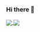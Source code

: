 ### Hi there 👋
<!--
**joshk326/joshk326** is a ✨ _special_ ✨ repository because its `README.md` (this file) appears on your GitHub profile.

Here are some ideas to get you started:

- 🔭 I’m currently working on ...
- 🌱 I’m currently learning ...
- 👯 I’m looking to collaborate on ...
- 🤔 I’m looking for help with ...
- 💬 Ask me about ...
- 📫 How to reach me: ...
- 😄 Pronouns: ...
- ⚡ Fun fact: ...
-->

<a href="https://github-readme-stats.vercel.app/api?username=joshk326&count_private=true&title_color=ff5252&icon_color=ff5252&text_color=ffffff&border_color=ff5252&bg_color=151515&show_icons=true">
  <img align="center" src="https://github-readme-stats.vercel.app/api?username=joshk326&count_private=true&title_color=ff5252&icon_color=ff5252&text_color=ffffff&border_color=ff5252&bg_color=151515&show_icons=true" />
</a>
<a href="https://github-readme-stats.vercel.app/api/top-langs/?username=joshk326&layout=compact&title_color=ff5252&icon_color=ff5252&text_color=ffffff&border_color=ff5252&bg_color=151515">
  <img align="center" src="https://github-readme-stats.vercel.app/api/top-langs/?username=joshk326&layout=compact&title_color=ff5252&icon_color=ff5252&text_color=ffffff&border_color=ff5252&bg_color=151515" />
</a>

